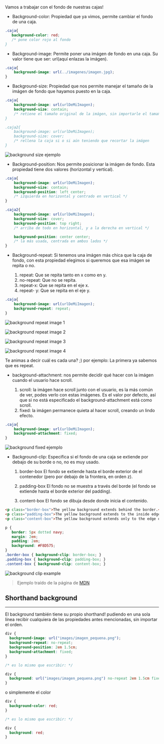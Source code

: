 Vamos a trabajar con el fondo de nuestras cajas!

- Background-color: Propiedad que ya vimos, permite cambiar el fondo de una caja.

```css
.caja{
   background-color: red; 
   /* pone color rojo al fondo
}
```

- Background-image: Permite poner una imágen de fondo en una caja. Su valor tiene que ser: url(aquí enlazas la imágen).

```css
.caja{
    background-image: url(../imagenes/imagen.jpg);
}
```

- Background-size: Propiedad que nos permite manejar el tamaño de la imágen de fondo que hayamos puesto en la caja.

```css
.caja{
    background-image: url(urlDeMiImagen);
    background-size: contain;
    /* retiene el tamaño original de la imágen, sin importarle el tamaño de la caja
}

.caja2{
    background-image: url(urlDeMiImagen);
    background-size: cover;
    /* rellena la caja si o si aún teniendo que recortar la imágen
}
```

![background size ejemplo](https://static.javatpoint.com/csspages/images/css-background-size-property2.png)

- Background-position: Nos permite posicionar la imágen de fondo. Esta propiedad tiene dos valores (horizontal y vertical).

```css
.caja{
    background-image: url(urlDeMiImagen);
    background-size: contain;
    background-position: left center;
    /* izquierda en horizontal y centrado en vertical */
}

.caja2{
    background-image: url(urlDeMiImagen);
    background-size: cover;
    background-position: top right;
    /* arriba de todo en horizontal, y a la derecha en vertical */

    background-position: center center;
    /* la más usada, centrada en ambos lados */
}
```

- Background-repeat: Si tenemos una imágen más chica que la caja de fondo, con esta propiedad elegimos si queremos que esa imágen se repita o no.
    
   1. repeat: Que se repita tanto en x como en y.
   2. no-repeat: Que no se repita.
   3. repeat-x: Que se repita en el eje x.
   4. repeat- y: Que se repita en el eje y.

```css
.caja{
    background-image: url(urlDeMiImagen);
    background-repeat: repeat;
}
```

![background repeat image 1](https://res.cloudinary.com/ovdev/image/upload/v1663616561/course/css/background/bgr1_n9bzvb.jpg)

![background repeat image 2](https://res.cloudinary.com/ovdev/image/upload/v1663616561/course/css/background/bgr2_tgp9zl.jpg)

![background repeat image 3](https://res.cloudinary.com/ovdev/image/upload/v1663616561/course/css/background/bgr3_eh6vpj.jpg)

![background repeat image 4](https://res.cloudinary.com/ovdev/image/upload/v1663616561/course/css/background/bgr4_cvcamd.jpg)

Te animas a decir cuál es cada una? ;) por ejemplo: La primera ya sabemos que es repeat.

- background-attachment: nos permite decidir qué hacer con la imágen cuando el usuario hace scroll. 
    
    1. scroll: la imágen hace scroll junto con el usuario, es la más común de ver, podes verlo con estas imágenes. Es el valor por defecto, así que si no está especificado el background-attachment está como scroll.
    2. fixed: la imágen permanece quieta al hacer scroll, creando un lindo efecto.

```css
.caja{
    background-image: url(urlDeMiImagen);
    background-attachment: fixed;
}
```

![background fixed ejemplo](https://linuxhint.com/wp-content/uploads/2022/02/word-image.gif)

- Background-clip: Especifica si el fondo de una caja se extiende por debajo de su borde o no, no es muy usado.

   1. border-box
El fondo se extiende hasta el borde exterior de el contenedor (pero por debajo de la frontera, en orden z).

   2. padding-box
El fondo no se muestra a través del borde (el fondo se extiende hasta el borde exterior del padding).

   3. content-box
El fondo se dibuja desde donde inicia el contenido.

```html
<p class="border-box">The yellow background extends behind the border.</p>
<p class="padding-box">The yellow background extends to the inside edge of the border.</p>
<p class="content-box">The yellow background extends only to the edge of the content box.</p>
```

```css
p {
   border: 5px dotted navy;
   margin: 2em;
   padding: 2em;
   background: #F8D575;
}
.border-box { background-clip: border-box; }
.padding-box { background-clip: padding-box; }
.content-box { background-clip: content-box; }
```

![background clip example](https://res.cloudinary.com/ovdev/image/upload/v1663617284/course/css/background/bgc_vajs5i.jpg)

> Ejemplo traído de la página de [MDN](https://developer.mozilla.org/es/docs/Web/CSS/background-clip)

## Shorthand background
---

El background también tiene su propio shorthand! pudiendo en una sola línea recibir cualquiera de las propiedades antes mencionadas, sin importar el orden.

```css
div {
  background-image: url("images/imagen_pequena.png");
  background-repeat: no-repeat;
  background-position: 2em 1.5cm;
  background-attachment: fixed;
}

/* es lo mismo que escribir: */

div {
  background: url("images/imagen_pequena.png") no-repeat 2em 1.5cm fixed;
}
```

o simplemente el color

```css
div {
  background-color: red;
}

/* es lo mismo que escribir: */

div {
  background: red;
}
```